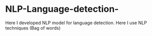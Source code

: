 # NLP-Language-detection-
Here I developed NLP model for language detection. Here I use NLP techniques (Bag of words) 
